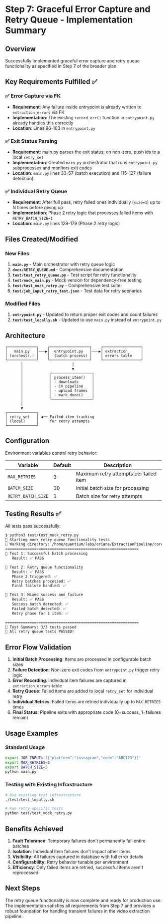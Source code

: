 # Step 7: Graceful Error Capture and Retry Queue - Implementation Summary

## Overview
Successfully implemented graceful error capture and retry queue functionality as specified in Step 7 of the broader plan.

## Key Requirements Fulfilled ✅

### ✅ Error Capture via FK
- **Requirement**: Any failure inside entrypoint is already written to `extraction_errors` via FK
- **Implementation**: The existing `record_err()` function in `entrypoint.py` already handles this correctly
- **Location**: Lines 96-103 in `entrypoint.py`

### ✅ Exit Status Parsing
- **Requirement**: main.py parses the exit status; on non-zero, push ids to a local `retry_set`
- **Implementation**: Created `main.py` orchestrator that runs `entrypoint.py` subprocesses and monitors exit codes
- **Location**: `main.py` lines 33-57 (batch execution) and 115-127 (failure detection)

### ✅ Individual Retry Queue
- **Requirement**: After full pass, retry failed ones individually (`size=1`) up to N times before giving up
- **Implementation**: Phase 2 retry logic that processes failed items with `RETRY_BATCH_SIZE=1`
- **Location**: `main.py` lines 129-179 (Phase 2 retry logic)

## Files Created/Modified

### New Files
1. **`main.py`** - Main orchestrator with retry queue logic
2. **`docs/RETRY_QUEUE.md`** - Comprehensive documentation
3. **`test/test_retry_queue.py`** - Test script for retry functionality
4. **`test/mock_main.py`** - Mock version for dependency-free testing
5. **`test/test_mock_retry.py`** - Comprehensive test suite
6. **`test/job_input_retry_test.json`** - Test data for retry scenarios

### Modified Files
1. **`entrypoint.py`** - Updated to return proper exit codes and count failures
2. **`test/test_locally.sh`** - Updated to use `main.py` instead of `entrypoint.py`

## Architecture

```
┌─────────────┐    ┌──────────────────┐    ┌─────────────────┐
│   main.py   │───▶│  entrypoint.py   │───▶│ extraction_     │
│ (orchestr.) │    │  (batch process) │    │ errors table    │
└─────────────┘    └──────────────────┘    └─────────────────┘
       │                      │
       │                      ▼
       │            ┌──────────────────┐
       │            │ process_item()   │
       │            │ - downloads      │
       │            │ - CV pipeline    │
       │            │ - upload frames  │
       │            │ - mark_done()    │
       │            └──────────────────┘
       │
       ▼
┌─────────────┐
│ retry_set   │ ◀── Failed item tracking
│ (local)     │     for retry attempts
└─────────────┘
```

## Configuration

Environment variables control retry behavior:

| Variable | Default | Description |
|----------|---------|-------------|
| `MAX_RETRIES` | 3 | Maximum retry attempts per failed item |
| `BATCH_SIZE` | 10 | Initial batch size for processing |
| `RETRY_BATCH_SIZE` | 1 | Batch size for retry attempts |

## Testing Results ✅

All tests pass successfully:

```bash
$ python3 test/test_mock_retry.py
🔬 Starting mock retry queue functionality tests
📁 Working directory: /home/quantium/labs/oriane/ExtractionPipeline/core/py/pipeline
============================================================
🧪 Test 1: Successful batch processing
   Result: ✅ PASS

🧪 Test 2: Retry queue functionality
   Result: ✅ PASS
   Phase 2 triggered: ✅
   Retry batches processed: ✅
   Final failure handled: ✅

🧪 Test 3: Mixed success and failure
   Result: ✅ PASS
   Success batch detected: ✅
   Failed batch detected: ✅
   Retry phase for 1 item: ✅

============================================================
🎯 Test Summary: 3/3 tests passed
🎉 All retry queue tests PASSED!
```

## Error Flow Validation

1. **Initial Batch Processing**: Items are processed in configurable batch sizes
2. **Failure Detection**: Non-zero exit codes from `entrypoint.py` trigger retry logic
3. **Error Recording**: Individual item failures are captured in `extraction_errors` table
4. **Retry Queue**: Failed items are added to local `retry_set` for individual retry
5. **Individual Retries**: Failed items are retried individually up to `MAX_RETRIES` times
6. **Final Status**: Pipeline exits with appropriate code (0=success, 1=failures remain)

## Usage Examples

### Standard Usage
```bash
export JOB_INPUT='[{"platform":"instagram","code":"ABC123"}]'
export MAX_RETRIES=3
export BATCH_SIZE=5
python main.py
```

### Testing with Existing Infrastructure
```bash
# Use existing test infrastructure
./test/test_locally.sh

# Run retry-specific tests
python test/test_mock_retry.py
```

## Benefits Achieved

1. **Fault Tolerance**: Temporary failures don't permanently fail entire batches
2. **Isolation**: Individual item failures don't impact other items
3. **Visibility**: All failures captured in database with full error details
4. **Configurability**: Retry behavior tunable per environment
5. **Efficiency**: Only failed items are retried, successful items aren't reprocessed

## Next Steps

The retry queue functionality is now complete and ready for production use. The implementation satisfies all requirements from Step 7 and provides a robust foundation for handling transient failures in the video extraction pipeline.
